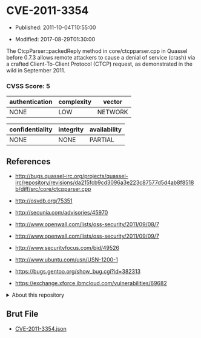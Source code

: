 # CVE-2011-3354

- Published: 2011-10-04T10:55:00

- Modified: 2017-08-29T01:30:00

The CtcpParser::packedReply method in core/ctcpparser.cpp in Quassel before 0.7.3 allows remote attackers to cause a denial of service (crash) via a crafted Client-To-Client Protocol (CTCP) request, as demonstrated in the wild in September 2011.

### CVSS Score: **5**

| authentication | complexity | vector |
| --- | --- | --- |
| NONE | LOW | NETWORK |

| confidentiality | integrity | availability |
| --- | --- | --- |
| NONE | NONE | PARTIAL |

## References

* http://bugs.quassel-irc.org/projects/quassel-irc/repository/revisions/da215fcb9cd3096a3e223c87577d5d4ab8f8518b/diff/src/core/ctcpparser.cpp

* http://osvdb.org/75351

* http://secunia.com/advisories/45970

* http://www.openwall.com/lists/oss-security/2011/09/08/7

* http://www.openwall.com/lists/oss-security/2011/09/09/7

* http://www.securityfocus.com/bid/49526

* http://www.ubuntu.com/usn/USN-1200-1

* https://bugs.gentoo.org/show_bug.cgi?id=382313

* https://exchange.xforce.ibmcloud.com/vulnerabilities/69682

<details>
<summary>About this repository</summary> 

  This repository is part of the project [Live Hack CVE](https://github.com/Live-Hack-CVE). Main website can be found [www.live-hack.org](https://www.live-hack.org) 
  
  Made by [Sn0wAlice](https://github.com/Sn0wAlice) for the people that care about security and need to have a feed of the latest CVEs. Hope you enjoy it, don't forget to star the repo and follow me on [Twitter](https://twitter.com/Sn0wAlice) and [Github](https://github.com/Sn0wAlice). And that is my [personnal website](https://www.alice-snow.me/)

  - [Home Page](https://github.com/Live-Hack-CVE)
  - [Framework](https://github.com/Live-Hack-CVE/cve-framework)
  - [CVE database](https://github.com/Live-Hack-CVE/full_database)
  - [Changelog](https://github.com/Live-Hack-CVE/Changelog)
</details>

## Brut File

* [CVE-2011-3354.json](https://raw.githubusercontent.com/Live-Hack-CVE/full_database/main/cves/2011/CVE-2011-3354.json)

